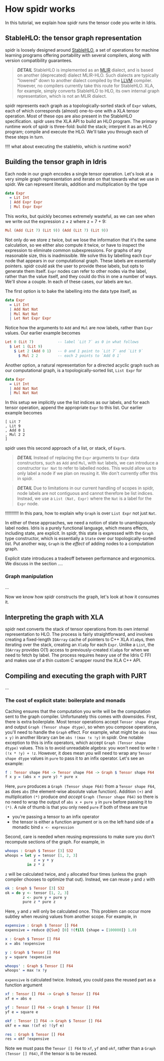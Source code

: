 <!--
Copyright 2023 Joel Berkeley

Licensed under the Apache License, Version 2.0 (the "License");
you may not use this file except in compliance with the License.
You may obtain a copy of the License at

    http://www.apache.org/licenses/LICENSE-2.0

Unless required by applicable law or agreed to in writing, software
distributed under the License is distributed on an "AS IS" BASIS,
WITHOUT WARRANTIES OR CONDITIONS OF ANY KIND, either express or implied.
See the License for the specific language governing permissions and
limitations under the License.
-->
# How spidr works

In this tutorial, we explain how spidr runs the tensor code you write in Idris.

## StableHLO: the tensor graph representation

spidr is loosely designed around [StableHLO](https://openxla.org/stablehlo), a set of operations for machine learning programs offering portability with several compilers, along with version compatibility guarantees.

> *__DETAIL__* StableHLO is implemented as an [MLIR](https://mlir.llvm.org/) dialect, and is based on another (deprecated) dialect MLIR-HLO. Such dialects are typically "lowered" down to another dialect compiled by the [LLVM](https://llvm.org/) compiler. However, no compilers currently take this route for StableHLO. XLA, for example, simply converts StableHLO to HLO, its own internal graph representation, which is not an MLIR dialect.

spidr represents each graph as a topologically-sorted stack of `Expr` values, each of which corresponds (almost) one-to-one with a XLA tensor operation. Most of these ops are also present in the StableHLO specification. spidr uses the XLA API to build an HLO program. The primary runtime work of spidr is three-fold: build the stack; interpret it as an HLO program; compile and execute the HLO. We'll take you through each of these steps in turn.

!!!! what about executing the stablehlo, which is runtime work?

## Building the tensor graph in Idris

Each node in our graph encodes a single tensor operation. Let's look at a very simple graph representation and iterate on that towards what we use in spidr. We can represent literals, addition and multiplication by the type
```idris
data Expr
  = Lit Int
  | Add Expr Expr
  | Mul Expr Expr
````
This works, but quickly becomes extremely wasteful, as we can see when we write out the expression z &times; z where z = 7 + 9:
```idris
Mul (Add (Lit 7) (Lit 9)) (Add (Lit 7) (Lit 9))
```
Not only do we store z twice, but we lose the information that it's the same calculation, so we either also compute it twice, or have to inspect the expression to eliminate common subexpressions. For graphs of any reasonable size, this is inadmissible. We solve this by labelling each `Expr` node that appears in our computational graph. These labels are essentially pointers. spidr could ask the user to provide these labels, but opts to generate them itself.
 `Expr` nodes can refer to other nodes via the label, rather than the value itself, and they could do this in one a number of ways. We'll show a couple. In each of these cases, our labels are `Nat`.

The first option is to bake the labelling into the data type itself, as
```idris
data Expr
  = Lit Int
  | Add Nat Nat
  | Mul Nat Nat
  | Let Nat Expr Expr
```
Notice how the arguments to `Add` and `Mul` are now labels, rather than `Expr` values. Our earlier example becomes
```idris
Let 0 (Lit 7)           -- label `Lit 7` as 0 in what follows
  $ Let 1 (Lit 9)
    $ Let 2 (Add 0 1)   -- 0 and 1 point to `Lit 7` and `Lit 9`
      $ Mul 2 2         -- each 2 points to `Add 0 1`
```
Another option, a natural representation for a directed acyclic graph such as our computational graph, is a topologically-sorted list, `List Expr` for
```idris
data Expr
  = Lit Int
  | Add Nat Nat
  | Mul Nat Nat
```
In this setup we implicitly use the list indices as our labels, and for each tensor operation, append the appropriate `Expr` to this list. Our earlier example becomes
```
[ Lit 7
, Lit 9
, Add 0 1
, Mul 2 2 
]
```
spidr uses this second approach of a list, or stack, of `Expr`s.

> *__DETAIL__* Instead of replacing the `Expr` arguments to `Expr` data constructors, such as `Add` and `Mul`, with `Nat` labels, we can introduce a constructor `Var Nat` to refer to labelled nodes. This would allow us to only label a node if we plan on reusing it. We don't currently offer this in spidr.

> *__DETAIL__* Due to limitations in our current handling of scopes in spidr, node labels are not contiguous and cannot therefore be list indices. Instead, we use a `List (Nat, Expr)` where the `Nat` is a label for the `Expr` node.

!!!!!!!!!!! In this para, how to explain why `Graph` is over `List Expr` not just `Nat`.

 In either of these approaches, we need a notion of state to unambiguously label nodes. Idris is a purely functional language, which means effects, including state, are explicit. In spidr, this state is expressed with the `Graph` type constructor, which is essentially a `State` over our topologically-sorted list. Put another way, `Graph` is the _effect_ of adding nodes to a computation graph.

Explicit state introduces a tradeoff between performance and ergonomics. We discuss in the section ....

### Graph manipulation

...

Now we know how spidr constructs the graph, let's look at how it consumes it.

## Interpreting the graph with XLA

spidr next converts the stack of tensor operations from its own internal representation to HLO. The process is fairly straightforward, and involves creating a fixed-length `IOArray` cache of pointers to C++ XLA `XlaOp`s, then iterating over the stack, creating an `XlaOp` for each `Expr`. Unlike a `List`, the `IOArray` provides O(1) access to previously-created `XlaOp`s for when we need to fetch by label. The process requires heavy use of the Idris C FFI and makes use of a thin custom C wrapper round the XLA C++ API.

## Compiling and executing the graph with PJRT

...

### The cost of explicit state: boilerplate and monads

Caching ensures that the computation you write will be the computation sent to the graph compiler. Unfortunately this comes with downsides. First, there is extra boilerplate. Most tensor operations accept `Tensor shape dtype` and output `Graph (Tensor shape dtype)`, so when you compose operations, you'll need to handle the `Graph` effect. For example, what might be `abs (max x y)` in another library can be `abs !(max !x !y)` in spidr. One notable exception to this is infix operators, which accept `Graph (Tensor shape dtype)` values. This is to avoid unreadable algebra: you won't need to write `!(!x * !y) + !z`. However, it does mean you will need to wrap any `Tensor shape dtype` values in `pure` to pass it to an infix operator. Let's see an example:
<!-- idris
import Literal
import Tensor
-->
```idris
f : Tensor shape F64 -> Tensor shape F64 -> Graph $ Tensor shape F64
f x y = (abs x + pure y) * pure x
```
Here, `pure` produces a `Graph (Tensor shape F64)` from a `Tensor shape F64`, as does `abs` (the element-wise absolute value function). Addition `(+)` and multiplication `(*)` produce _and accept_ `Graph (Tensor shape F64)` so there is no need to wrap the output of `abs x + pure y` in `pure` before passing it to `(*)`. A rule of thumb is that you only need `pure` if both of these are true

* you're passing a tensor to an infix operator
* the tensor is either a function argument or is on the left hand side of a monadic bind `x <- expression`

Second, care is needed when reusing expressions to make sure you don't recompute sections of the graph. For example, in
```idris
whoops : Graph $ Tensor [3] S32
whoops = let y = tensor [1, 2, 3]
             z = y + y
          in z * z
```
`z` will be calculated twice, and `y` allocated four times (unless the graph compiler chooses to optimize that out). Instead, we can reuse `y` and `z` with
```idris
ok : Graph $ Tensor [3] S32
ok = do y <- tensor [1, 2, 3]
        z <- pure y + pure y
        pure z * pure z
```
Here, `y` and `z` will only be calculated once. This problem can occur more subtley when reusing values from another scope. For example, in
```idris
expensive : Graph $ Tensor [] F64
expensive = reduce @{Sum} [0] !(fill {shape = [100000]} 1.0)

x : Graph $ Tensor [] F64
x = abs !expensive

y : Graph $ Tensor [] F64
y = square !expensive

whoops' : Graph $ Tensor [] F64
whoops' = max !x !y
```
`expensive` is calculated twice. Instead, you could pass the reused part as a function argument
```idris
xf : Tensor [] F64 -> Graph $ Tensor [] F64
xf e = abs e

yf : Tensor [] F64 -> Graph $ Tensor [] F64
yf e = square e

okf : Tensor [] F64 -> Graph $ Tensor [] F64
okf e = max !(xf e) !(yf e)

res : Graph $ Tensor [] F64
res = okf !expensive
```
Note we must pass the `Tensor [] F64` to `xf`, `yf` and `okf`, rather than a `Graph (Tensor [] F64)`, if the tensor is to be reused.

